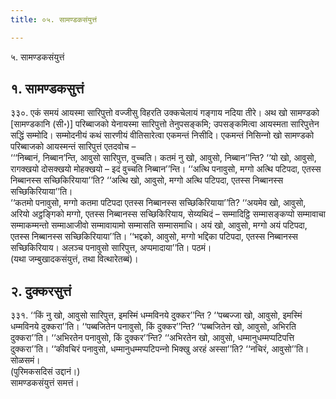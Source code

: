 ```yaml
---
title: ०५. सामण्डकसंयुत्तं

---
```

५. सामण्डकसंयुत्तं  


## १. सामण्डकसुत्तं

३३०. एकं समयं आयस्मा सारिपुत्तो वज्‍जीसु विहरति उक्‍कचेलायं गङ्गाय नदिया तीरे। अथ खो सामण्डको [सामण्डकानि (सी॰)] परिब्बाजको येनायस्मा सारिपुत्तो तेनुपसङ्कमि; उपसङ्कमित्वा आयस्मता सारिपुत्तेन सद्धिं सम्मोदि। सम्मोदनीयं कथं सारणीयं वीतिसारेत्वा एकमन्तं निसीदि। एकमन्तं निसिन्‍नो खो सामण्डको परिब्बाजको आयस्मन्तं सारिपुत्तं एतदवोच –  
‘‘‘निब्बानं, निब्बान’न्ति, आवुसो सारिपुत्त, वुच्‍चति। कतमं नु खो, आवुसो, निब्बान’’न्ति? ‘‘यो खो, आवुसो, रागक्खयो दोसक्खयो मोहक्खयो – इदं वुच्‍चति निब्बान’’न्ति। ‘‘अत्थि पनावुसो, मग्गो अत्थि पटिपदा, एतस्स निब्बानस्स सच्छिकिरियाया’’ति? ‘‘अत्थि खो, आवुसो, मग्गो अत्थि पटिपदा, एतस्स निब्बानस्स सच्छिकिरियाया’’ति।  
‘‘कतमो पनावुसो, मग्गो कतमा पटिपदा एतस्स निब्बानस्स सच्छिकिरियाया’’ति? ‘‘अयमेव खो, आवुसो, अरियो अट्ठङ्गिको मग्गो, एतस्स निब्बानस्स सच्छिकिरियाय, सेय्यथिदं – सम्मादिट्ठि सम्मासङ्कप्पो सम्मावाचा सम्माकम्मन्तो सम्माआजीवो सम्मावायामो सम्मासति सम्मासमाधि। अयं खो, आवुसो, मग्गो अयं पटिपदा, एतस्स निब्बानस्स सच्छिकिरियाया’’ति। ‘‘भद्दको, आवुसो, मग्गो भद्दिका पटिपदा, एतस्स निब्बानस्स सच्छिकिरियाय। अलञ्‍च पनावुसो सारिपुत्त, अप्पमादाया’’ति। पठमं।  
(यथा जम्बुखादकसंयुत्तं, तथा वित्थारेतब्बं)।  


## २. दुक्‍करसुत्तं

३३१. ‘‘किं नु खो, आवुसो सारिपुत्त, इमस्मिं धम्मविनये दुक्‍कर’’न्ति ? ‘‘पब्बज्‍जा खो, आवुसो, इमस्मिं धम्मविनये दुक्‍करा’’ति। ‘‘पब्बजितेन पनावुसो, किं दुक्‍कर’’न्ति? ‘‘पब्बजितेन खो, आवुसो, अभिरति दुक्‍करा’’ति। ‘‘अभिरतेन पनावुसो, किं दुक्‍कर’’न्ति? ‘‘अभिरतेन खो, आवुसो, धम्मानुधम्मप्पटिपत्ति दुक्‍करा’’ति। ‘‘कीवचिरं पनावुसो, धम्मानुधम्मप्पटिपन्‍नो भिक्खु अरहं अस्सा’’ति? ‘‘नचिरं, आवुसो’’ति। सोळसमं।  
(पुरिमकसदिसं उद्दानं।)  
सामण्डकसंयुत्तं समत्तं।  
